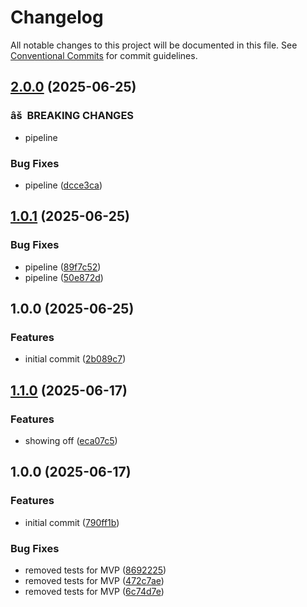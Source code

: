 # Changelog

All notable changes to this project will be documented in this file. See
[Conventional Commits](https://conventionalcommits.org) for commit guidelines.

## [2.0.0](https://github.com/svange/tagmania/compare/v1.0.1...v2.0.0) (2025-06-25)


### âš  BREAKING CHANGES

* pipeline

### Bug Fixes

* pipeline ([dcce3ca](https://github.com/svange/tagmania/commit/dcce3ca9e6a6420cb08405b707341a2a195a723a))

## [1.0.1](https://github.com/svange/tagmania/compare/v1.0.0...v1.0.1) (2025-06-25)


### Bug Fixes

* pipeline ([89f7c52](https://github.com/svange/tagmania/commit/89f7c52d46c31934d2abaea7dbd62bd1b070faa2))
* pipeline ([50e872d](https://github.com/svange/tagmania/commit/50e872d50032055a765f75b9960347f94c0a634d))

## 1.0.0 (2025-06-25)


### Features

* initial commit ([2b089c7](https://github.com/svange/tagmania/commit/2b089c7834d435ecc80aa46c7d568c8a866ef75c))

## [1.1.0](https://github.com/svange/tagmania/compare/v1.0.0...v1.1.0) (2025-06-17)


### Features

* showing off ([eca07c5](https://github.com/svange/tagmania/commit/eca07c55660b8220693e37ef013c7094e91e593a))

## 1.0.0 (2025-06-17)


### Features

* initial commit ([790ff1b](https://github.com/svange/tagmania/commit/790ff1b45883c5e0fa3eb87572713d989a35151d))


### Bug Fixes

* removed tests for MVP ([8692225](https://github.com/svange/tagmania/commit/86922255d4812b9d5b1dcb0146a473996cfd12ac))
* removed tests for MVP ([472c7ae](https://github.com/svange/tagmania/commit/472c7ae41809551a10c4cc0dae97e43144fb082c))
* removed tests for MVP ([6c74d7e](https://github.com/svange/tagmania/commit/6c74d7e1d71597efffc4b7876bafb5efb7fa2b12))
